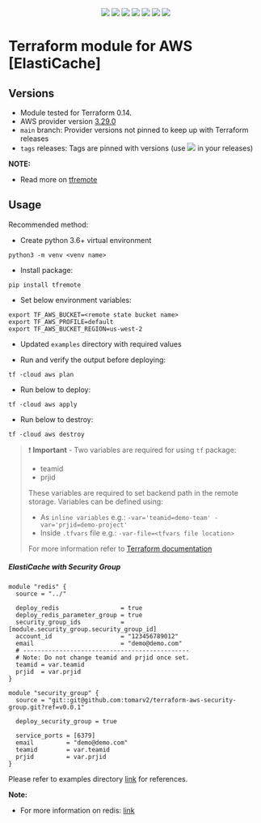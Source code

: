 <p align="center">
    <a href="https://github.com/tomarv2/terraform-aws-elasticache/actions/workflows/security_scans.yml" alt="Security Scans">
        <img src="https://github.com/tomarv2/terraform-aws-elasticache/actions/workflows/security_scans.yml/badge.svg?branch=main" /></a>
    <a href="https://www.apache.org/licenses/LICENSE-2.0" alt="license">
        <img src="https://img.shields.io/github/license/tomarv2/terraform-aws-elasticache" /></a>
    <a href="https://github.com/tomarv2/terraform-aws-elasticache/tags" alt="GitHub tag">
        <img src="https://img.shields.io/github/v/tag/tomarv2/terraform-aws-elasticache" /></a>
    <a href="https://github.com/tomarv2/terraform-aws-elasticache/pulse" alt="Activity">
        <img src="https://img.shields.io/github/commit-activity/m/tomarv2/terraform-aws-elasticache" /></a>
    <a href="https://stackoverflow.com/users/6679867/tomarv2" alt="Stack Exchange reputation">
        <img src="https://img.shields.io/stackexchange/stackoverflow/r/6679867"></a>
    <a href="https://discord.gg/XH975bzN" alt="chat on Discord">
        <img src="https://img.shields.io/discord/813961944443912223?logo=discord"></a>
    <a href="https://twitter.com/intent/follow?screen_name=varuntomar2019" alt="follow on Twitter">
        <img src="https://img.shields.io/twitter/follow/varuntomar2019?style=social&logo=twitter"></a>
</p>

# Terraform module for AWS [ElastiCache]

## Versions

- Module tested for Terraform 0.14.
- AWS provider version [3.29.0](https://registry.terraform.io/providers/hashicorp/aws/latest)
- `main` branch: Provider versions not pinned to keep up with Terraform releases
- `tags` releases: Tags are pinned with versions (use <a href="https://github.com/tomarv2/terraform-aws-elasticache/tags" alt="GitHub tag">
        <img src="https://img.shields.io/github/v/tag/tomarv2/terraform-aws-elasticache" /></a> in your releases)

**NOTE:** 

- Read more on [tfremote](https://github.com/tomarv2/tfremote)

## Usage

Recommended method:

- Create python 3.6+ virtual environment 
```
python3 -m venv <venv name>
```

- Install package:
```
pip install tfremote
```

- Set below environment variables:
```
export TF_AWS_BUCKET=<remote state bucket name>
export TF_AWS_PROFILE=default
export TF_AWS_BUCKET_REGION=us-west-2
```  

- Updated `examples` directory with required values 


- Run and verify the output before deploying:
```
tf -cloud aws plan
```

- Run below to deploy:
```
tf -cloud aws apply
```

- Run below to destroy:
```
tf -cloud aws destroy
```

> ❗️ **Important** - Two variables are required for using `tf` package:
>
> - teamid
> - prjid
>
> These variables are required to set backend path in the remote storage.
> Variables can be defined using:
>
> - As `inline variables` e.g.: `-var='teamid=demo-team' -var='prjid=demo-project'`
> - Inside `.tfvars` file e.g.: `-var-file=<tfvars file location> `
>
> For more information refer to [Terraform documentation](https://www.terraform.io/docs/language/values/variables.html)

##### ElastiCache with Security Group
```
module "redis" {
  source = "../"

  deploy_redis                 = true
  deploy_redis_parameter_group = true
  security_group_ids           = [module.security_group.security_group_id]
  account_id                   = "123456789012"
  email                        = "demo@demo.com"
  # ----------------------------------------------
  # Note: Do not change teamid and prjid once set.
  teamid = var.teamid
  prjid  = var.prjid
}

module "security_group" {
  source = "git::git@github.com:tomarv2/terraform-aws-security-group.git?ref=v0.0.1"

  deploy_security_group = true

  service_ports = [6379]
  email         = "demo@demo.com"
  teamid        = var.teamid
  prjid         = var.prjid
}
```

Please refer to examples directory [link](examples) for references.

**Note:**

- For more information on redis: [link](https://docs.aws.amazon.com/AmazonElastiCache/latest/red-ug/cluster-create-determine-requirements.html#redis-cluster-configuration)